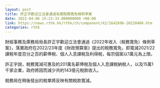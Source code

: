 ```yaml
---
layout: post
title: 許正宇歡迎立法會通過有關稅務寬免條例草案
date: 2022-04-06 15:23:33.000000000 +08:00
link: https://news.rthk.hk/rthk/ch/component/k2/1642696-20220406.htm
categories: rthk
---
```


財經事務及庫務局局長許正宇歡迎立法會通過《2022年收入（稅務寬免）條例草案》，落實政府在2022/23年度《財政預算案》提出的稅務寬免，即寬減2021/22課稅年度百分之百的薪俸稅、個人入息課稅及利得稅，每宗個案以1萬元為上限。
 
許正宇說，稅務寬減可惠及約201萬名薪俸稅及個人入息課稅納稅人，以及15萬1千家企業，政府將因而減少共約143億元稅款收入。
 
稅務局在稍後發出的稅單將反映有關稅款寬減。
